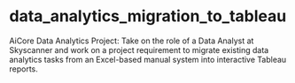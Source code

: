 # data_analytics_migration_to_tableau
AiCore Data Analytics Project: Take on the role of a Data Analyst at Skyscanner and work on a project requirement to migrate existing data analytics tasks from an Excel-based manual system into interactive Tableau reports. 

